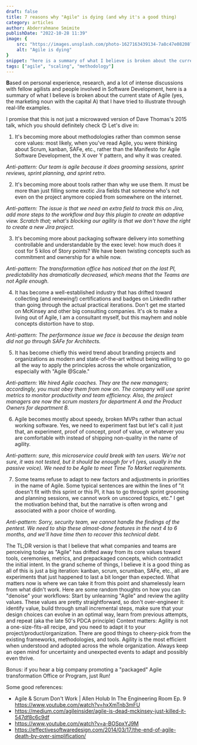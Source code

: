 ```yaml
---
draft: false
title: 7 reasons why "Agile" is dying (and why it's a good thing)
category: articles
author: Abderrahmane Smimite
publishDate: "2022-10-28 11:39"
image: {
    src: "https://images.unsplash.com/photo-1627163439134-7a8c47e08208?&fit=crop&w=430&h=240",
    alt: "Agile is dying"
}
snippet: "here is a summary of what I believe is broken about the current state of Agile (yes, the marketing noun with the capital A) that I have tried to illustrate through real-life examples"
tags: ["agile", "scaling", "methodology"]
---
```



**B**ased on personal experience, research, and a lot of intense discussions with fellow agilists and people involved in Software Development, here is a summary of what I believe is broken about the current state of Agile (yes, the marketing noun with the capital A) that I have tried to illustrate through real-life examples.

I promise that this is not just a microwaved version of Dave Thomas's 2015 talk, which you should definitely check 😊 Let's dive in:

1. It's becoming more about methodologies rather than common sense core values: most likely, when you've read Agile, you were thinking about Scrum, kanban, SAFe, etc., rather than the Manifesto for Agile Software Development, the X over Y pattern, and why it was created.

*Anti-pattern: Our team is agile because it does grooming sessions, sprint reviews, sprint planning, and sprint retro.*

2. It's becoming more about tools rather than why we use them. It must be more than just filling some exotic Jira fields that someone who's not even on the project anymore copied from somewhere on the internet.

*Anti-pattern: The issue is that we need an extra field to track this on Jira, add more steps to the workflow and buy this plugin to create an adaptive view. Scratch that; what's blocking our agility is that we don't have the right to create a new Jira project.*

3. It's becoming more about packaging software delivery into something controllable and understandable by the exec level: how much does it cost for 5 kilos of Story points? We have been twisting concepts such as commitment and ownership for a while now.

*Anti-pattern: The transformation office has noticed that on the last PI, predictability has dramatically decreased, which means that the Teams are not Agile enough.*

4. It has become a well-established industry that has drifted toward collecting (and renewing!) certifications and badges on LinkedIn rather than going through the actual practical iterations. Don't get me started on McKinsey and other big consulting companies. It's ok to make a living out of Agile, I am a consultant myself, but this mayhem and noble concepts distortion have to stop.

*Anti-pattern: The performance issue we face is because the design team did not go through SAFe for Architects.*

5. It has become chiefly this weird trend about branding projects and organizations as modern and state-of-the-art without being willing to go all the way to apply the principles across the whole organization, especially with "Agile @Scale."

*Anti-pattern: We hired Agile coaches. They are the new managers; accordingly, you must obey them from now on. The company will use sprint metrics to monitor productivity and team efficiency. Also, the project managers are now the scrum masters for department A and the Product Owners for department B.*

6. Agile becomes mostly about speedy, broken MVPs rather than actual working software. Yes, we need to experiment fast but let's call it just that, an experiment, proof of concept, proof of value, or whatever you are comfortable with instead of shipping non-quality in the name of agility.

*Anti-pattern: sure, this microservice could break with ten users. We're not sure, it was not tested, but it should be enough for v1 (yes, usually in the passive voice). We need to be Agile to meet Time To Market requirements.*

7. Some teams refuse to adapt to new factors and adjustments in priorities in the name of Agile. Some typical sentences are within the lines of "it doesn't fit with this sprint or this PI, it has to go through sprint grooming and planning sessions, we cannot work on unscored topics, etc." I get the motivation behind that, but the narrative is often wrong and associated with a poor choice of wording.

*Anti-pattern: Sorry, security team, we cannot handle the findings of the pentest. We need to ship these almost-done features in the next 4 to 6 months, and we'll have time then to recover this technical debt.*

The TL;DR version is that I believe that what companies and teams are perceiving today as "Agile" has drifted away from its core values toward tools, ceremonies, metrics, and prepackaged concepts, which contradict the initial intent.
In the grand scheme of things, I believe it is a good thing as all of this is just a big iteration: kanban, scrum, scrumban, SAFe, etc., all are experiments that just happened to last a bit longer than expected. What matters now is where we can take it from this point and shamelessly learn from what didn't work. Here are some random thoughts on how you can "denoise" your workflows:
Start by unlearning "Agile" and review the agility values.
These values are pretty straightforward, so don't over-engineer it: identify value, build through small incremental steps, make sure that your design choices can evolve in an optimal way, learn from previous attempts, and repeat (aka the late 50's PDCA principle)
Context matters: Agility is not a one-size-fits-all recipe, and you need to adapt it to your project/product/organization. There are good things to cheery-pick from the existing frameworks, methodologies, and tools.
Agility is the most efficient when understood and adopted across the whole organization.
Always keep an open mind for uncertainty and unexpected events to adapt and possibly even thrive.

Bonus: if you hear a big company promoting a "packaged" Agile transformation Office or Program, just Run!

Some good references:

- Agile & Scrum Don't Work | Allen Holub In The Engineering Room Ep. 9 https://www.youtube.com/watch?v=hxXmTnb3mFU
- https://medium.com/agileinsider/agile-is-dead-mckinsey-just-killed-it-547df8c6c9df
- https://www.youtube.com/watch?v=a-BOSpxYJ9M
- https://effectivesoftwaredesign.com/2014/03/17/the-end-of-agile-death-by-over-simplification/